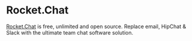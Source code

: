 # Rocket.Chat

[Rocket.Chat](https://rocket.chat/) is free, unlimited and open source. Replace email, HipChat & Slack with the ultimate team chat software solution.
